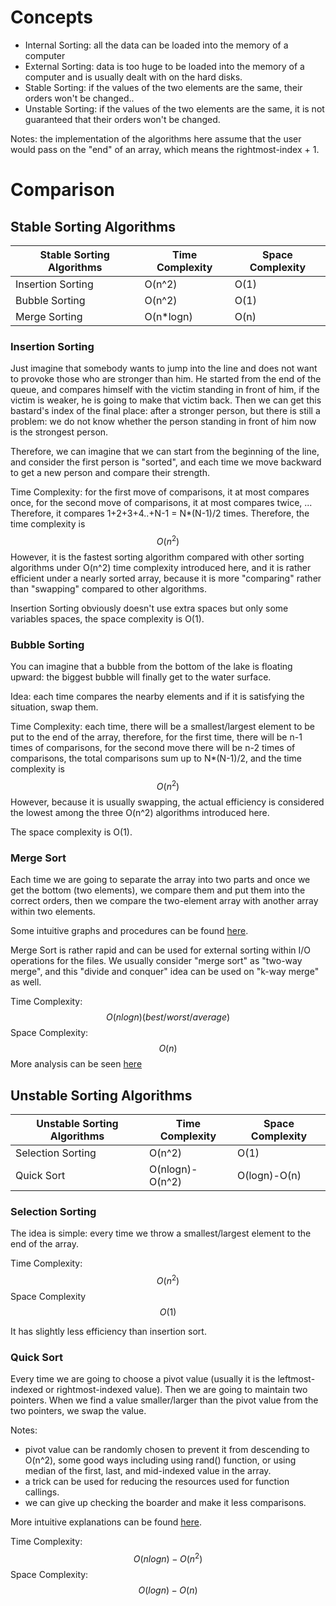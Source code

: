 # Concepts

* Internal Sorting: all the data can be loaded into the memory of a computer
* External Sorting: data is too huge to be loaded into the memory of a computer and is usually dealt with on the hard disks.
* Stable Sorting: if the values of the two elements are the same, their orders won't be changed..
* Unstable Sorting: if the values of the two elements are the same, it is not guaranteed that their orders won't be changed.

Notes: the implementation of the algorithms here assume that the user would pass on the "end" of an array, which means the rightmost-index + 1.



# Comparison

## Stable Sorting Algorithms

| Stable Sorting Algorithms | Time Complexity | Space Complexity |
| ------------------------- | --------------- | ---------------- |
| Insertion Sorting         | O(n^2)          | O(1)             |
| Bubble Sorting            | O(n^2)          | O(1)             |
| Merge Sorting             | O(n*logn)       | O(n)             |

### Insertion Sorting

Just imagine that somebody wants to jump into the line and does not want to provoke those who are stronger than him. He started from the end of the queue, and compares himself with the victim standing in front of him, if the victim is weaker, he is going to make that victim back. Then we can get this bastard's index of the final place: after a stronger person, but there is still a problem: we do not know whether the person standing in front of him now is the strongest person.



Therefore, we can imagine that we can start from the beginning of the line, and consider the first person is "sorted", and each time we move backward to get a new person and compare their strength.



Time Complexity: for the first move of comparisons, it at most compares once, for the second move of comparisons, it at most compares twice, ... Therefore, it compares 1+2+3+4..+N-1 = N*(N-1)/2 times. Therefore, the time complexity is 
$$
O(n^2)
$$
However, it is the fastest sorting algorithm compared with other sorting algorithms under O(n^2) time complexity introduced here, and it is rather efficient under a nearly sorted array, because it is more "comparing" rather than "swapping" compared to other algorithms.



Insertion Sorting obviously doesn't use extra spaces but only some variables spaces, the space complexity is O(1).



### Bubble Sorting

You can imagine that a bubble from the bottom of the lake is floating upward: the biggest bubble will finally get to the water surface.



Idea: each time compares the nearby elements and if it is satisfying the situation, swap them.



Time Complexity: each time, there will be a smallest/largest element to be put to the end of the array, therefore, for the first time, there will be n-1 times of comparisons, for the second move there will be n-2 times of comparisons, the total comparisons sum up to N*(N-1)/2, and the time complexity is
$$
O(n^2)
$$
However, because it is usually swapping, the actual efficiency is considered the lowest among the three O(n^2) algorithms introduced here.



The space complexity is O(1).



### Merge Sort

Each time we are going to separate the array into two parts and once we get the bottom (two elements), we compare them and put them into the correct orders, then we compare the two-element array with another array within two elements. 



Some intuitive graphs and procedures can be found [here](https://www.geeksforgeeks.org/merge-sort/).



Merge Sort is rather rapid and can be used for external sorting within I/O operations for the files. We usually consider "merge sort" as "two-way merge", and this "divide and conquer" idea can be used on "k-way merge" as well.



Time Complexity: 
$$
O(nlogn) (best/worst/average)
$$
Space Complexity:
$$
O(n)
$$
More analysis can be seen  [here](https://stackoverflow.com/questions/10342890/merge-sort-time-and-space-complexity)



## Unstable Sorting Algorithms

| Unstable Sorting Algorithms | Time Complexity | Space Complexity |
| --------------------------- | --------------- | ---------------- |
| Selection Sorting           | O(n^2)          | O(1)             |
| Quick Sort                  | O(nlogn)-O(n^2) | O(logn)-O(n)     |

### Selection Sorting

The idea is simple: every time we throw a smallest/largest element to the end of the array.

Time Complexity:
$$
O(n^2)
$$
Space Complexity
$$
O(1)
$$


It has slightly less efficiency than insertion sort.



### Quick Sort

Every time we are going to choose a pivot value (usually it is the leftmost-indexed or rightmost-indexed value). Then we are going to maintain two pointers. When we find a value smaller/larger than the pivot value from the two pointers, we swap the value.



Notes:

* pivot value can be randomly chosen to prevent it from descending to O(n^2), some good ways including using rand() function, or using median of the first, last, and mid-indexed value in the array.
* a trick can be used for reducing the resources used for function callings.
* we can give up checking the boarder and make it less comparisons.

More intuitive explanations can be found [here](https://www.geeksforgeeks.org/quick-sort/).



Time Complexity:
$$
O(nlogn)-O(n^2)
$$
Space Complexity:
$$
O(logn)-O(n)
$$
